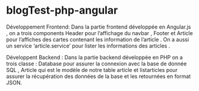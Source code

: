 # blogTest-php-angular


Développement Frontend: Dans la partie frontend développée en Angular.js , 
on a trois components Header pour l’affichage du navbar , Footer et Article 
pour l’affiches des cartes contenant les information de l’article . On a aussi un 
service ‘article.service’ pour lister les informations des articles .


Développent Backend : Dans la partie backend développée en PHP on a trois 
classe : Database pour assurer la connexion avec la base de donnée SQL , Article 
qui est le modèle de notre table article et listarticles pour assurer la 
récupération des données de la base et les retournées en format JSON.
